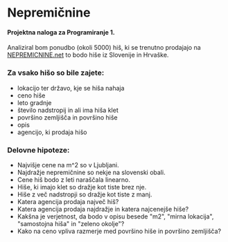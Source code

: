 # Nepremičnine
#### Projektna naloga za Programiranje 1.
Analiziral bom ponudbo (okoli 5000) hiš, ki se trenutno prodajajo na [NEPREMICNINE.net](https://www.nepremicnine.net/oglasi-prodaja/hisa/) to bodo hiše iz Slovenije in Hrvaške.


### Za vsako hišo so bile zajete:
* lokacijo ter državo, kje se hiša nahaja
* ceno hiše
* leto gradnje
* število nadstropij in ali ima hiša klet
* površino zemljišča in površino hiše
* opis
* agencijo, ki prodaja hišo


### Delovne hipoteze:
* Najvišje cene na m^2 so v Ljubljani.
* Najdražje nepremičnine so nekje na slovenski obali.
* Cene hiš bodo z leti naraščala linearno.
* Hiše, ki imajo klet so dražje kot tiste brez nje.
* Hiše z več nadstropji so dražje kot tiste z manj.
* Katera agencija prodaja največ hiš?
* Katera agencija prodaja najdražje in katera najcenejše hiše?
* Kakšna je verjetnost, da bodo v opisu besede "m2", "mirna lokacija", "samostojna hiša" in "zeleno okolje"?
* Kako na ceno vpliva razmerje med površino hiše in površino zemljišča?

